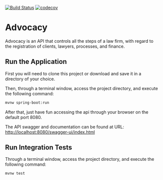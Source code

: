 
[![Build Status](https://travis-ci.com/thiagosol/advocacy.svg?token=WhU4GBdWs3ypznDb6vBE&branch=main)](https://app.travis-ci.com/github/thiagosol/advocacy)
[![codecov](https://codecov.io/gh/thiagosol/advocacy/branch/main/graph/badge.svg?token=QTI83C1F52)](https://codecov.io/gh/thiagosol/advocacy)


# Advocacy

Advocacy is an API that controls all the steps of a law firm, with regard to the registration of clients, lawyers, processes, and finance.

## Run the Application

First you will need to clone this project or download and save it in a directory of your choice.

Then, through a terminal window, access the project directory, and execute the following command:

```bash
mvnw spring-boot:run
```

After that, just have fun accessing the api through your browser on the default port 8080.

The API swagger and documentation can be found at URL:
[http://localhost:8080/swagger-ui/index.html](http://localhost:8080/swagger-ui/index.html)

## Run Integration Tests

Through a terminal window, access the project directory, and execute the following command:

```bash
mvnw test
```
